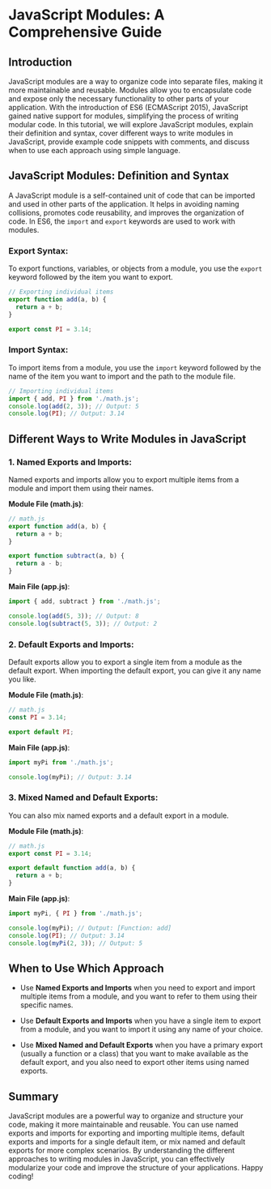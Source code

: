 # JavaScript Modules: A Comprehensive Guide

## Introduction

JavaScript modules are a way to organize code into separate files, making it more maintainable and reusable. Modules allow you to encapsulate code and expose only the necessary functionality to other parts of your application. With the introduction of ES6 (ECMAScript 2015), JavaScript gained native support for modules, simplifying the process of writing modular code. In this tutorial, we will explore JavaScript modules, explain their definition and syntax, cover different ways to write modules in JavaScript, provide example code snippets with comments, and discuss when to use each approach using simple language.

## JavaScript Modules: Definition and Syntax

A JavaScript module is a self-contained unit of code that can be imported and used in other parts of the application. It helps in avoiding naming collisions, promotes code reusability, and improves the organization of code. In ES6, the `import` and `export` keywords are used to work with modules.

### Export Syntax:

To export functions, variables, or objects from a module, you use the `export` keyword followed by the item you want to export.

```javascript
// Exporting individual items
export function add(a, b) {
  return a + b;
}

export const PI = 3.14;
```

### Import Syntax:

To import items from a module, you use the `import` keyword followed by the name of the item you want to import and the path to the module file.

```javascript
// Importing individual items
import { add, PI } from './math.js';
console.log(add(2, 3)); // Output: 5
console.log(PI); // Output: 3.14
```

## Different Ways to Write Modules in JavaScript

### 1. Named Exports and Imports:

Named exports and imports allow you to export multiple items from a module and import them using their names.

**Module File (math.js)**:
```javascript
// math.js
export function add(a, b) {
  return a + b;
}

export function subtract(a, b) {
  return a - b;
}
```

**Main File (app.js)**:
```javascript
import { add, subtract } from './math.js';

console.log(add(5, 3)); // Output: 8
console.log(subtract(5, 3)); // Output: 2
```

### 2. Default Exports and Imports:

Default exports allow you to export a single item from a module as the default export. When importing the default export, you can give it any name you like.

**Module File (math.js)**:
```javascript
// math.js
const PI = 3.14;

export default PI;
```

**Main File (app.js)**:
```javascript
import myPi from './math.js';

console.log(myPi); // Output: 3.14
```

### 3. Mixed Named and Default Exports:

You can also mix named exports and a default export in a module.

**Module File (math.js)**:
```javascript
// math.js
export const PI = 3.14;

export default function add(a, b) {
  return a + b;
}
```

**Main File (app.js)**:
```javascript
import myPi, { PI } from './math.js';

console.log(myPi); // Output: [Function: add]
console.log(PI); // Output: 3.14
console.log(myPi(2, 3)); // Output: 5
```

## When to Use Which Approach

- Use **Named Exports and Imports** when you need to export and import multiple items from a module, and you want to refer to them using their specific names.

- Use **Default Exports and Imports** when you have a single item to export from a module, and you want to import it using any name of your choice.

- Use **Mixed Named and Default Exports** when you have a primary export (usually a function or a class) that you want to make available as the default export, and you also need to export other items using named exports.

## Summary

JavaScript modules are a powerful way to organize and structure your code, making it more maintainable and reusable. You can use named exports and imports for exporting and importing multiple items, default exports and imports for a single default item, or mix named and default exports for more complex scenarios. By understanding the different approaches to writing modules in JavaScript, you can effectively modularize your code and improve the structure of your applications. Happy coding!